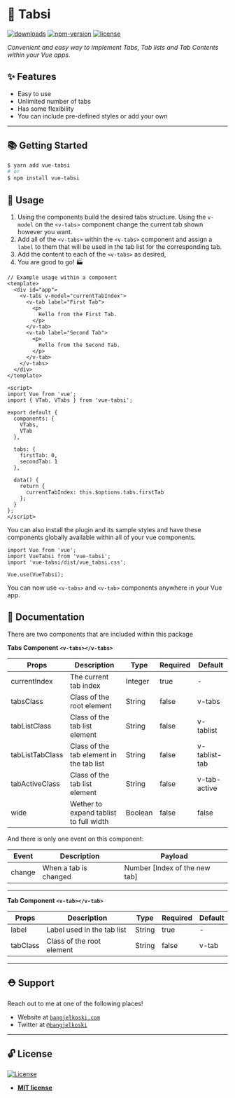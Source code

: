# 🌟 Tabsi

[![downloads](https://img.shields.io/npm/dm/vue-tabsi.svg)](https://www.npmjs.com/package/vue-tabsi)
[![npm-version](https://img.shields.io/npm/v/vue-tabsi.svg)](https://www.npmjs.com/package/vue-tabsi)
[![license](https://img.shields.io/npm/l/express.svg)]()

_Convenient and easy way to implement Tabs, Tab lists and Tab Contents within your Vue apps._

## ✨ Features

- Easy to use
- Unlimited number of tabs
- Has some flexibility
- You can include pre-defined styles or add your own

---

## 📚 Getting Started

```bash
$ yarn add vue-tabsi
# or
$ npm install vue-tabsi
```

## 🚀 Usage

1. Using the components build the desired tabs structure. Using the `v-model` on the `<v-tabs>` component change the current tab shown however you want.
2. Add all of the `<v-tabs>` within the `<v-tabs>` component and assign a `label` to them that will be used in the tab list for the corresponding tab.
3. Add the content to each of the `<v-tabs>` as desired,
4. You are good to go! 🏭

```vue
// Example usage within a component
<template>
  <div id="app">
    <v-tabs v-model="currentTabIndex">
      <v-tab label="First Tab">
        <p>
          Hello from the First Tab.
        </p>
      </v-tab>
      <v-tab label="Second Tab">
        <p>
          Hello from the Second Tab.
        </p>
      </v-tab>
    </v-tabs>
  </div>
</template>

<script>
import Vue from 'vue';
import { VTab, VTabs } from 'vue-tabsi';

export default {
  components: {
    VTabs,
    VTab
  },

  tabs: {
    firstTab: 0,
    secondTab: 1
  },

  data() {
    return {
      currentTabIndex: this.$options.tabs.firstTab
    };
  }
};
</script>
```

You can also install the plugin and its sample styles and have these components globally available within all of your vue components. 

```vue
import Vue from 'vue';
import VueTabsi from 'vue-tabsi';
import 'vue-tabsi/dist/vue_tabsi.css';

Vue.use(VueTabsi);
```

You can now use `<v-tabs>` and `<v-tab>` components anywhere in your Vue app.

## 📖 Documentation

There are two components that are included within this package

**Tabs Component `<v-tabs></v-tabs>`**

| Props           | Description                              | Type    | Required | Default       |
| --------------- | ---------------------------------------- | ------- | -------- | ------------- |
| currentIndex    | The current tab index                    | Integer | true     | -             |
| tabsClass       | Class of the root element                | String  | false    | v-tabs        |
| tabListClass    | Class of the tab list element            | String  | false    | v-tablist     |
| tabListTabClass | Class of the tab element in the tab list | String  | false    | v-tablist-tab |
| tabActiveClass  | Class of the tab list element            | String  | false    | v-tab-active  |
| wide            | Wether to expand tablist to full width   | Boolean | false    | false         |

And there is only one event on this component:

| Event  | Description           | Payload                       |
| ------ | --------------------- | ----------------------------- |
| change | When a tab is changed | Number [Index of the new tab] |

---

**Tab Component `<v-tab></v-tab>`**

| Props    | Description                | Type   | Required | Default |
| -------- | -------------------------- | ------ | -------- | ------- |
| label    | Label used in the tab list | String | true     | -       |
| tabClass | Class of the root element  | String | false    | v-tab   |

---

## ⛑ Support

Reach out to me at one of the following places!

- Website at <a href="https://bangjelkoski.com" target="_blank">`bangjelkoski.com`</a>
- Twitter at <a href="https://twitter.com/bangjelkoski" target="_blank">`@bangjelkoski`</a>

---

## 🔓 License

[![License](https://img.shields.io/:license-mit-blue.svg?style=flat-square)](https://badges.mit-license.org)

- **[MIT license](https://opensource.org/licenses/mit-license.php)**
